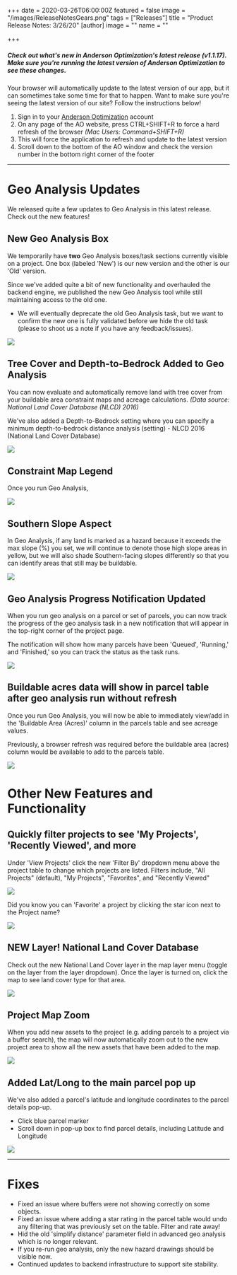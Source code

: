 +++
date = 2020-03-26T06:00:00Z
featured = false
image = "/images/ReleaseNotesGears.png"
tags = ["Releases"]
title = "Product Release Notes: 3/26/20"
[author]
image = ""
name = ""

+++
##### _Check out what's new in Anderson Optimization's latest release (v1.1.17). Make sure you're running the latest version of Anderson Optimization to see these changes._

Your browser will automatically update to the latest version of our app, but it can sometimes take some time for that to happen. Want to make sure you're seeing the latest version of our site? Follow the instructions below!

1. Sign in to your [Anderson Optimization](https://energy-opt.auth0.com/login?state=g6Fo2SBzNTN6Sm1hM2tnUk11cXpmUG9NNERkMHd4N1lObmlyeKN0aWTZIFdaVjNDdHFSR2lGSTV6Uk9DY3BTcmlUODFJQTlaMlIyo2NpZNkgdDVqOElEcG9scERBOHY5Vm1DQUd4dWpiakwwN29OWUg&client=t5j8IDpolpDA8v9VmCAGxujbjL07oNYH&protocol=oauth2&response_type=token%20id_token&redirect_uri=https%3A%2F%2Fandersonopt.com%2Fauth%2Fcallback&audience=https%3A%2F%2Fenergy-opt.auth0.com%2Fuserinfo&nonce=mSRK_Q3Uw7s\~HbtnLshx8fxuUX1l7H73&scope=openid%20profile%20email&auth0Client=eyJuYW1lIjoiYW5ndWxhci1hdXRoMCIsInZlcnNpb24iOiIzLjAuNCIsImVudiI6eyJhdXRoMC1qcyI6IjkuMTAuNCIsImF1dGgwLmpzIjoiOS4xMC40In19 "login") account
2. On any page of the AO website, press CTRL+SHIFT+R to force a hard refresh of the browser _(Mac Users: Command+SHIFT+R)_
3. This will force the application to refresh and update to the latest version
4. Scroll down to the bottom of the AO window and check the version number in the bottom right corner of the footer

***

# **Geo Analysis Updates**

We released quite a few updates to Geo Analysis in this latest release. Check out the new features!

## New Geo Analysis Box

We temporarily have **two** Geo Analysis boxes/task sections currently visible on a project. One box (labeled 'New') is our new version and the other is our 'Old' version.

Since we've added quite a bit of new functionality and overhauled the backend engine, we published the new Geo Analysis tool while still maintaining access to the old one.

* We will eventually deprecate the old Geo Analysis task, but we want to confirm the new one is fully validated before we hide the old task (please to shoot us a note if you have any feedback/issues).

![](/images/NewGeoAnalysis.png)

## Tree Cover and Depth-to-Bedrock Added to Geo Analysis

You can now evaluate and automatically remove land with tree cover from your buildable area constraint maps and acreage calculations. _(Data source: National Land Cover Database (NLCD) 2016)_

We've also added a Depth-to-Bedrock setting where you can specify a minimum depth-to-bedrock distance analysis (setting) - NLCD 2016 (National Land Cover Database)

![](/images/TreesDepthtoBedrock.png)

## Constraint Map Legend

Once you run Geo Analysis,

![](/images/LegendConstraintMap.png)

## Southern Slope Aspect

In Geo Analysis, if any land is marked as a hazard because it exceeds the max slope (%) you set, we will continue to denote those high slope areas in yellow, but we will also shade Southern-facing slopes differently so that you can identify areas that still may be buildable.

![](/images/SouthernAspect.png)

## Geo Analysis Progress Notification Updated

When you run geo analysis on a parcel or set of parcels, you can now track the progress of the geo analysis task in a new notification that will appear in the top-right corner of the project page.

The notification will show how many parcels have been 'Queued', 'Running,' and 'Finished,' so you can track the status as the task runs.

![](/images/NewGeoAnalysisStatusNotification.png)

## Buildable acres data will show in parcel table after geo analysis run without refresh

Once you run Geo Analysis, you will now be able to immediately view/add in the 'Buildable Area (Acres)' column in the parcels table and see acreage values.

Previously, a browser refresh was required before the buildable area (acres) column would be available to add to the parcels table.

![](/images/BuildableAreaCalc.png)

# **Other New Features and Functionality**

## Quickly filter projects to see 'My Projects', 'Recently Viewed', and more

Under 'View Projects' click the new 'Filter By' dropdown menu above the project table to change which projects are listed. Filters include, "All Projects" (default), "My Projects", "Favorites", and "Recently Viewed"

![](/images/FilterByDropdown.png)

Did you know you can 'Favorite' a project by clicking the star icon next to the Project name?

![](/images/Favorite.png)

## NEW Layer! National Land Cover Database

Check out the new National Land Cover layer in the map layer menu (toggle on the layer from the layer dropdown). Once the layer is turned on, click the map to see land cover type for that area.

![](/images/NLCD.png)

## Project Map Zoom

When you add new assets to the project (e.g. adding parcels to a project via a buffer search), the map will now automatically zoom out to the new project area to show all the new assets that have been added to the map.

![](/images/ProjectZoom.png)

## Added Lat/Long to the main parcel pop up

We've also added a parcel's latitude and longitude coordinates to the parcel details pop-up.

* Click blue parcel marker
* Scroll down in pop-up box to find parcel details, including Latitude and Longitude

![](/images/LatLongPopUp.png)

***

# **Fixes**

* Fixed an issue where buffers were not showing correctly on some objects.
* Fixed an issue where adding a star rating in the parcel table would undo any filtering that was previously set on the table. Filter and rate away!
* Hid the old 'simplify distance' parameter field in advanced geo analysis which is no longer relevant.
* If you re-run geo analysis, only the new hazard drawings should be visible now. 
* Continued updates to backend infrastructure to support site stability.